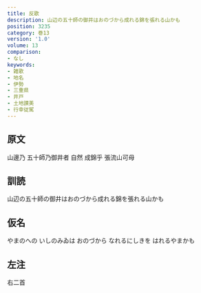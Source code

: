 ```yaml
---
title: 反歌
description: 山辺の五十師の御井はおのづから成れる錦を張れる山かも
position: 3235
category: 巻13
version: '1.0'
volume: 13
comparison:
- なし
keywords:
- 雑歌
- 地名
- 伊勢
- 三重県
- 井戸
- 土地讃美
- 行幸従駕
---
```


## 原文

山邊乃 五十師乃御井者 自然 成錦乎 張流山可母

## 訓読

山辺の五十師の御井はおのづから成れる錦を張れる山かも

## 仮名

やまのへの いしのみゐは おのづから なれるにしきを はれるやまかも

## 左注

右二首
